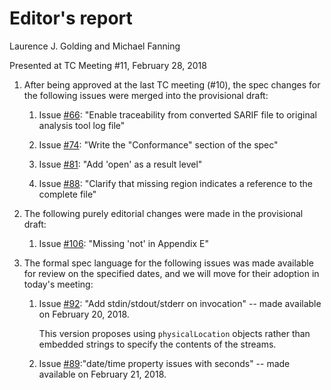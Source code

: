 # Editor's report

Laurence J. Golding and Michael Fanning

Presented at TC Meeting #11, February 28, 2018

1. After being approved at the last TC meeting (#10), the spec changes for the following issues were merged into the provisional draft:

    1. Issue [#66](https://github.com/oasis-tcs/sarif-spec/issues/66): "Enable traceability from converted SARIF file to original analysis tool log file"

    2. Issue [#74](https://github.com/oasis-tcs/sarif-spec/issues/74): "Write the "Conformance" section of the spec"

    3. Issue [#81](https://github.com/oasis-tcs/sarif-spec/issues/81): "Add 'open' as a result level"

    4. Issue [#88](https://github.com/oasis-tcs/sarif-spec/issues/88): "Clarify that missing region indicates a reference to the complete file"

2. The following purely editorial changes were made in the provisional draft:

    1. Issue [#106](https://github.com/oasis-tcs/sarif-spec/issues/106): "Missing 'not' in Appendix E"

3. The formal spec language for the following issues was made available for review on the specified dates, and we will move for their adoption in today's meeting:

    1. Issue [#92](https://github.com/oasis-tcs/sarif-spec/issues/92): "Add stdin/stdout/stderr on invocation" -- made available on February 20, 2018.
    
        This version proposes using `physicalLocation` objects rather than embedded strings to specify the contents of the streams.

    2. Issue [#89](https://github.com/oasis-tcs/sarif-spec/issues/89):"date/time property issues with seconds" -- made available on February 21, 2018.